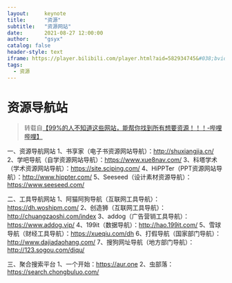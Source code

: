 ```yaml
---
layout:     keynote
title:      "资源"
subtitle:   "资源网站"
date:       2021-08-27 12:00:00
author:     "gsyx"
catalog: false
header-style: text
iframe: https://player.bilibili.com/player.html?aid=582934745&#038;bvid=BV1TN411d7FL&#038;cid=182710178&#038;page=1
tags:
  - 资源
---
```


# 资源导航站

> 转载自[【99%的人不知道这些网站，能帮你找到所有想要资源！！！-哔哩哔哩】](https://www.bilibili.com/video/BV1TN411d7FL)

一、资源导航网站
1、书享家（电子书资源网站导航）：http://shuxiangjia.cn/
2、学吧导航（自学资源网站导航）：https://www.xue8nav.com/
3、科塔学术（学术资源网站导航）：https://site.sciping.com/
4、HiPPTer（PPT资源网站导航）：http://www.hippter.com/
5、Seeseed（设计素材资源导航）：https://www.seeseed.com/

二、工具导航网站
1、阿猫阿狗导航（互联网工具导航）：https://dh.woshipm.com/
2、创造狮（互联网工具导航）：http://chuangzaoshi.com/index
3、addog（广告营销工具导航）：https://www.addog.vip/
4、199it（数据导航）：http://hao.199it.com/
5、雪球导航（财经工具导航）：https://xueqiu.com/dh
6、打假导航（国家部门导航）：http://www.dajiadaohang.com/
7、搜狗网址导航（地方部门导航）：http://123.sogou.com/diqu/

三、聚合搜索平台
1、一个开始：https://aur.one
2、虫部落：https://search.chongbuluo.com/ ​

